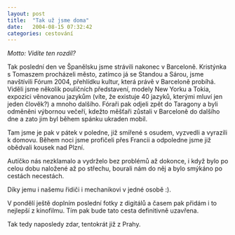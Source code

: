 ```yaml
---
layout: post
title:  "Tak už jsme doma"
date:   2004-08-15 07:32:42
categories: cestování
---
```

*Motto: Vidíte ten rozdíl?*

Tak poslední den ve Španělsku jsme strávili nakonec v Barceloně. Kristýnka s Tomaszem procházeli město, zatímco já se Standou a Sárou, jsme navštívili Fórum 2004, přehlídku kultur, která právě v Barceloně probíhá. Viděli jsme několik pouličních představení, modely New Yorku a Tokia, expozici věnovanou jazykům (víte, že existuje 40 jazyků, kterými mluví jen jeden člověk?) a mnoho dalšího. Fóraři pak odjeli zpět do Taragony a byli odměněni výbornou večeří, kdežto měšťaři zůstali v Barceloně do dalšího dne a zato jim byl během spánku ukraden mobil.

Tam jsme je pak v pátek v poledne, již smířené s osudem, vyzvedli a vyrazili k domovu. Během noci jsme profičeli přes Francii a odpoledne jsme již obědvali kousek nad Plzní.

Autíčko nás nezklamalo a vydrželo bez problémů až dokonce, i když bylo po celou dobu naložené až po střechu, bourali nám do něj a bylo smýkáno po cestách necestách.

Díky jemu i našemu řidiči i mechanikovi v jedné osobě :).

V pondělí ještě doplním poslední fotky z digitálů a časem pak přidám i to nejlepší z kinofilmu. Tím pak bude tato cesta definitivně uzavřena.

Tak tedy naposledy zdar, tentokrát již z Prahy.